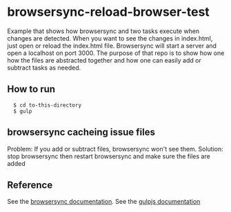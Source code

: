 # browsersync-reload-browser-test
  Example that shows how browsersync and two tasks execute when changes are detected. When you want to see the changes in index.html, just open or reload the index.html file. Browsersync will start a server and open a localhost on port 3000. The purpose of that repo is to show how one how the files are abstracted together and how one can easily add or subtract tasks as needed.

## How to run
      $ cd to-this-directory
      $ gulp  

##  browsersync cacheing issue files
  Problem: If you add or subtract files, browsersync won't see them.
  Solution: stop browsersync then restart browsersync and make sure the files are added


## Reference
  See the <ins>[browsersync documentation](https://www.browsersync.io/docs/api#api-init)</ins>.
  See the <ins>[gulpjs documentation](https://gulpjs.com/docs/en/getting-started/quick-start)</ins>
